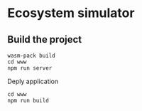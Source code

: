 # Ecosystem simulator

## Build the project

```
wasm-pack build
cd www
npm run server
```

Deply application
```
cd www
npm run build
```